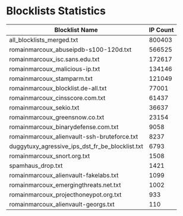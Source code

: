 # Blocklists Statistics
| Blocklist Name | IP Count |
|----|----|
| all_blocklists_merged.txt | 800403 |
| romainmarcoux_abuseipdb-s100-120d.txt | 566525 |
| romainmarcoux_isc.sans.edu.txt | 172617 |
| romainmarcoux_malicious-ip.txt | 134146 |
| romainmarcoux_stamparm.txt | 121049 |
| romainmarcoux_blocklist.de-all.txt | 77001 |
| romainmarcoux_cinsscore.com.txt | 61437 |
| romainmarcoux_sekio.txt | 36637 |
| romainmarcoux_greensnow.co.txt | 23154 |
| romainmarcoux_binarydefense.com.txt | 9058 |
| romainmarcoux_alienvault-ssh-bruteforce.txt | 8237 |
| duggytuxy_agressive_ips_dst_fr_be_blocklist.txt | 6793 |
| romainmarcoux_snort.org.txt | 1508 |
| spamhaus_drop.txt | 1421 |
| romainmarcoux_alienvault-fakelabs.txt | 1099 |
| romainmarcoux_emergingthreats.net.txt | 1002 |
| romainmarcoux_projecthoneypot.org.txt | 933 |
| romainmarcoux_alienvault-georgs.txt | 110 |

